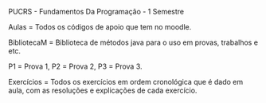 PUCRS - Fundamentos Da Programação - 1 Semestre

Aulas = Todos os códigos de apoio que tem no moodle.

BibliotecaM = Biblioteca de métodos java para o uso em provas, trabalhos e etc.

P1 = Prova 1, P2 = Prova 2, P3 = Prova 3.    

Exercícios = Todos os exercícios em ordem cronológica que é dado em aula, com as resoluções e explicações de cada exercício.
